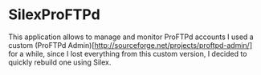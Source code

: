 # SilexProFTPd

This application allows to manage and monitor ProFTPd accounts
I used a custom (ProFTPd Admin)[http://sourceforge.net/projects/proftpd-admin/] for a while, since I lost everything from this custom version, I decided to quickly rebuild one using Silex.

